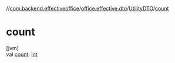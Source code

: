 //[com.backend.effectiveoffice](IdeaProjects/labs-office-elevator/effectiveOfficeBackend/documentation/gfm/index.md)/[office.effective.dto](IdeaProjects/labs-office-elevator/effectiveOfficeBackend/documentation/gfm/com.backend.effectiveoffice/office.effective.dto/index.md)/[UtilityDTO](IdeaProjects/labs-office-elevator/effectiveOfficeBackend/documentation/gfm/com.backend.effectiveoffice/office.effective.dto/-utility-d-t-o/index.md)/[count](IdeaProjects/labs-office-elevator/effectiveOfficeBackend/documentation/gfm/com.backend.effectiveoffice/office.effective.dto/-utility-d-t-o/count.md)

# count

[jvm]\
val [count](IdeaProjects/labs-office-elevator/effectiveOfficeBackend/documentation/gfm/com.backend.effectiveoffice/office.effective.dto/-utility-d-t-o/count.md): [Int](https://kotlinlang.org/api/latest/jvm/stdlib/kotlin/-int/index.html)
